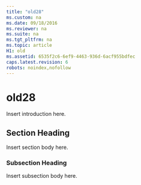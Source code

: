 ```yaml
---
title: "old28"
ms.custom: na
ms.date: 09/18/2016
ms.reviewer: na
ms.suite: na
ms.tgt_pltfrm: na
ms.topic: article
H1: old
ms.assetid: 6535f2c6-6ef9-4463-936d-6acf955bdfec
caps.latest.revision: 6
robots: noindex,nofollow
---
```

# old28
Insert introduction here.  
  
## Section Heading  
 Insert section body here.  
  
### Subsection Heading  
 Insert subsection body here.